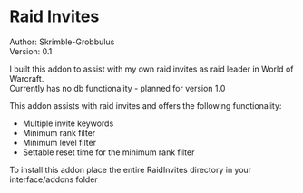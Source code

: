 # Raid Invites
Author: Skrimble-Grobbulus\
Version: 0.1


I built this addon to assist with my own raid invites as raid leader in World of Warcraft.\
Currently has no db functionality - planned for version 1.0

This addon assists with raid invites and offers the following functionality:
  * Multiple invite keywords
  * Minimum rank filter
  * Minimum level filter
  * Settable reset time for the minimum rank filter
  
To install this addon place the entire RaidInvites directory in your interface/addons folder
